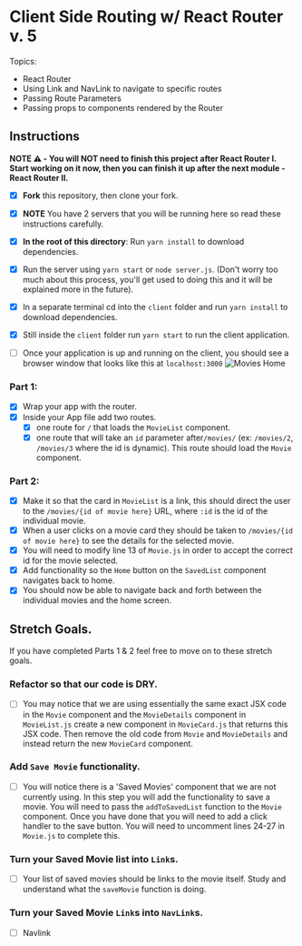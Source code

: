 # Client Side Routing w/ React Router v. 5

Topics:

* React Router
* Using Link and NavLink to navigate to specific routes
* Passing Route Parameters
* Passing props to components rendered by the Router

## Instructions

**NOTE ⚠️ - You will NOT need to finish this project after React Router I. Start working on it now, then you can finish it up after the next module - React Router II.**

- [x] **Fork** this repository, then clone your fork.
- [x] **NOTE** You have 2 servers that you will be running here so read these instructions carefully.
- [x] **In the root of this directory**: Run `yarn install` to download dependencies.
- [x] Run the server using `yarn start` or `node server.js`. (Don't worry too much about this process, you'll get used to doing this and it will be explained more in the future).
- [x] In a separate terminal cd into the `client` folder and run `yarn install` to download dependencies.
- [x] Still inside the `client` folder run `yarn start` to run the client application.

- [ ] Once your application is up and running on the client, you should see a browser window that looks like this at `localhost:3000`
  ![Movies Home](https://ibin.co/3xhmmHVl9BKF.png)

### Part 1:

- [x] Wrap your app with the router.
- [x] Inside your App file add two routes.
  - [x] one route for `/` that loads the `MovieList` component.
  - [x] one route that will take an `id` parameter after`/movies/` (ex: `/movies/2`, `/movies/3` where the id is dynamic). This route should load the `Movie` component.

### Part 2:

- [x] Make it so that the card in `MovieList` is a link, this should direct the user to the `/movies/{id of movie here}` URL, where `:id` is the id of the individual movie.
- [x] When a user clicks on a movie card they should be taken to `/movies/{id of movie here}` to see the details for the selected movie.
- [x] You will need to modify line 13 of `Movie.js` in order to accept the correct id for the movie selected.
- [x] Add functionality so the `Home` button on the `SavedList` component navigates back to home.
- [x] You should now be able to navigate back and forth between the individual movies and the home screen.

## Stretch Goals.

If you have completed Parts 1 & 2 feel free to move on to these stretch goals.

### Refactor so that our code is DRY.

- [ ] You may notice that we are using essentially the same exact JSX code in the `Movie` component and the `MovieDetails` component in `MovieList.js` create a new component in `MovieCard.js` that returns this JSX code. Then remove the old code from `Movie` and `MovieDetails` and instead return the new `MovieCard` component.

### Add `Save Movie` functionality.

- [ ] You will notice there is a 'Saved Movies' component that we are not currently using. In this step you will add the functionality to save a movie. You will need to pass the `addToSavedList` function to the `Movie` component. Once you have done that you will need to add a click handler to the save button. You will need to uncomment lines 24-27 in `Movie.js` to complete this. 

### Turn your Saved Movie list into `Link`s.

- [ ] Your list of saved movies should be links to the movie itself. Study and understand what the `saveMovie` function is doing.

### Turn your Saved Movie `Link`s into `NavLink`s.
- [ ] Navlink
